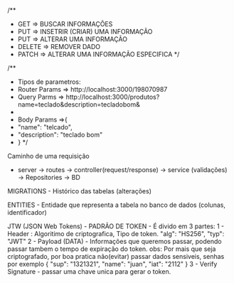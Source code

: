 /**
 * GET    => BUSCAR INFORMAÇÕES
 * PUT    => INSETRIR (CRIAR) UMA INFORMAÇÃO
 * PUT    => ALTERAR UMA INFORMAÇÃO
 * DELETE => REMOVER DADO
 * PATCH  => ALTERAR UMA INFORMAÇÃO ESPECIFICA
 */

/**
 * Tipos de parametros:
 * Router Params => http://localhost:3000/198070987
 * Query Parms => http://localhost:3000/produtos?name=teclado&description=tecladobom&
 * 
 * Body Params =>{
 *  "name": "telcado",
 *  "description": "teclado bom" 
 * }
 */


 Caminho de uma requisição

 - server -> routes -> controller(request/response) -> service (validações) -> Repositories -> BD 


MIGRATIONS
    - Histórico das tabelas (alterações)

ENTITIES
    - Entidade que representa a tabela no banco de dados (colunas, identificador)

JTW (JSON Web Tokens)
    - PADRÃO DE TOKEN
    - É divido em 3 partes:
        1 - Header : Algoritimo de criptografica, Tipo de token. 
            "alg": "HS256",
            "typ": "JWT"
        2 - Payload (DATA) - Informações que queremos passar, podendo passar tambem o tempo de expiração do token.
            obs: Por mais que seja criptografado, por boa pratica não(evitar) passar dados sensiveis, senhas por exemplo
            {
                "sup": "1321321",
                "name": "juan",
                "iat": "2112"
            }
        3 - Verify Signature - passar uma chave unica para gerar o token.